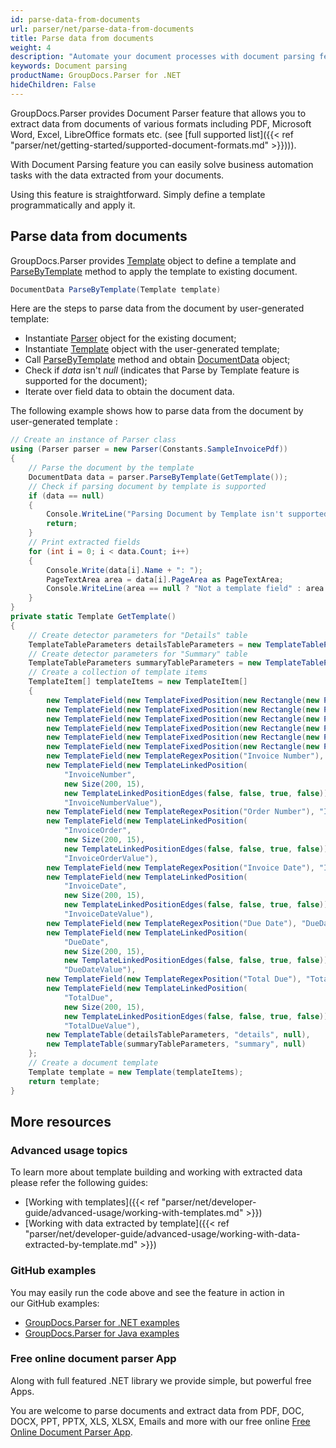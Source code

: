 ```yaml
---
id: parse-data-from-documents
url: parser/net/parse-data-from-documents
title: Parse data from documents
weight: 4
description: "Automate your document processes with document parsing feature of GroupDocs.Parser. Document Parser allows you to extract data from documents of various formats including PDF, Microsoft Word (DOC, DOCX), Excel (XLS, XLSX), LibreOffice formats etc."
keywords: Document parsing
productName: GroupDocs.Parser for .NET
hideChildren: False
---
```

GroupDocs.Parser provides Document Parser feature that allows you to extract data from documents of various formats including PDF, Microsoft Word, Excel, LibreOffice formats etc. (see [full supported list]({{< ref "parser/net/getting-started/supported-document-formats.md" >}}))).

With Document Parsing feature you can easily solve business automation tasks with the data extracted from your documents.

Using this feature is straightforward. Simply define a template programmatically and apply it.

## Parse data from documents

GroupDocs.Parser provides [Template](https://apireference.groupdocs.com/net/parser/groupdocs.parser.templates/template) object to define a template and [ParseByTemplate](https://apireference.groupdocs.com/net/parser/groupdocs.parser/parser/methods/parsebytemplate) method to apply the template to existing document.

```csharp
DocumentData ParseByTemplate(Template template)
```

Here are the steps to parse data from the document by user-generated template:

*   Instantiate [Parser](https://apireference.groupdocs.com/net/parser/groupdocs.parser/parser) object for the existing document;
*   Instantiate [Template](https://apireference.groupdocs.com/net/parser/groupdocs.parser.templates/template) object with the user-generated template;
*   Call [ParseByTemplate](https://apireference.groupdocs.com/net/parser/groupdocs.parser/parser/methods/parsebytemplate) method and obtain [DocumentData](https://apireference.groupdocs.com/net/parser/groupdocs.parser.data/documentdata) object;
*   Check if *data* isn't *null* (indicates that Parse by Template feature is supported for the document);
*   Iterate over field data to obtain the document data.

The following example shows how to parse data from the document by user-generated template :

```csharp
// Create an instance of Parser class
using (Parser parser = new Parser(Constants.SampleInvoicePdf))
{
    // Parse the document by the template
    DocumentData data = parser.ParseByTemplate(GetTemplate());
    // Check if parsing document by template is supported
    if (data == null)
    {
        Console.WriteLine("Parsing Document by Template isn't supported.");
        return;
    }
    // Print extracted fields
    for (int i = 0; i < data.Count; i++)
    {
        Console.Write(data[i].Name + ": ");
        PageTextArea area = data[i].PageArea as PageTextArea;
        Console.WriteLine(area == null ? "Not a template field" : area.Text);
    }
}
private static Template GetTemplate()
{
    // Create detector parameters for "Details" table
    TemplateTableParameters detailsTableParameters = new TemplateTableParameters(new Rectangle(new Point(35, 320), new Size(530, 55)), null);
    // Create detector parameters for "Summary" table
    TemplateTableParameters summaryTableParameters = new TemplateTableParameters(new Rectangle(new Point(330, 385), new Size(220, 65)), null);
    // Create a collection of template items
    TemplateItem[] templateItems = new TemplateItem[]
    {
        new TemplateField(new TemplateFixedPosition(new Rectangle(new Point(35, 135), new Size(100, 10))), "FromCompany"),
        new TemplateField(new TemplateFixedPosition(new Rectangle(new Point(35, 150), new Size(100, 35))), "FromAddress"),
        new TemplateField(new TemplateFixedPosition(new Rectangle(new Point(35, 190), new Size(150, 2))), "FromEmail"),
        new TemplateField(new TemplateFixedPosition(new Rectangle(new Point(35, 250), new Size(100, 2))), "ToCompany"),
        new TemplateField(new TemplateFixedPosition(new Rectangle(new Point(35, 260), new Size(100, 15))), "ToAddress"),
        new TemplateField(new TemplateFixedPosition(new Rectangle(new Point(35, 290), new Size(150, 2))), "ToEmail"),
        new TemplateField(new TemplateRegexPosition("Invoice Number"), "InvoiceNumber"),
        new TemplateField(new TemplateLinkedPosition(
            "InvoiceNumber",
            new Size(200, 15),
            new TemplateLinkedPositionEdges(false, false, true, false)),
            "InvoiceNumberValue"),
        new TemplateField(new TemplateRegexPosition("Order Number"), "InvoiceOrder"),
        new TemplateField(new TemplateLinkedPosition(
            "InvoiceOrder",
            new Size(200, 15),
            new TemplateLinkedPositionEdges(false, false, true, false)),
            "InvoiceOrderValue"),
        new TemplateField(new TemplateRegexPosition("Invoice Date"), "InvoiceDate"),
        new TemplateField(new TemplateLinkedPosition(
            "InvoiceDate",
            new Size(200, 15),
            new TemplateLinkedPositionEdges(false, false, true, false)),
            "InvoiceDateValue"),
        new TemplateField(new TemplateRegexPosition("Due Date"), "DueDate"),
        new TemplateField(new TemplateLinkedPosition(
            "DueDate",
            new Size(200, 15),
            new TemplateLinkedPositionEdges(false, false, true, false)),
            "DueDateValue"),
        new TemplateField(new TemplateRegexPosition("Total Due"), "TotalDue"),
        new TemplateField(new TemplateLinkedPosition(
            "TotalDue",
            new Size(200, 15),
            new TemplateLinkedPositionEdges(false, false, true, false)),
            "TotalDueValue"),
        new TemplateTable(detailsTableParameters, "details", null),
        new TemplateTable(summaryTableParameters, "summary", null)
    };
    // Create a document template
    Template template = new Template(templateItems);
    return template;
}
```

## More resources

### Advanced usage topics

To learn more about template building and working with extracted data please refer the following guides:

*   [Working with templates]({{< ref "parser/net/developer-guide/advanced-usage/working-with-templates.md" >}})
*   [Working with data extracted by template]({{< ref "parser/net/developer-guide/advanced-usage/working-with-data-extracted-by-template.md" >}})

### GitHub examples

You may easily run the code above and see the feature in action in our GitHub examples:

*   [GroupDocs.Parser for .NET examples](https://github.com/groupdocs-parser/GroupDocs.Parser-for-.NET)    
*   [GroupDocs.Parser for Java examples](https://github.com/groupdocs-parser/GroupDocs.Parser-for-Java)    

### Free online document parser App

Along with full featured .NET library we provide simple, but powerful free Apps.

You are welcome to parse documents and extract data from PDF, DOC, DOCX, PPT, PPTX, XLS, XLSX, Emails and more with our free online [Free Online Document Parser App](https://products.groupdocs.app/parser).
